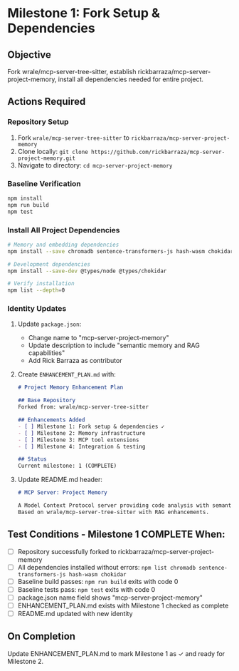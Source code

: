 # Milestone 1: Fork Setup & Dependencies

## Objective
Fork wrale/mcp-server-tree-sitter, establish rickbarraza/mcp-server-project-memory, install all dependencies needed for entire project.

## Actions Required

### Repository Setup
1. Fork `wrale/mcp-server-tree-sitter` to `rickbarraza/mcp-server-project-memory`
2. Clone locally: `git clone https://github.com/rickbarraza/mcp-server-project-memory.git`
3. Navigate to directory: `cd mcp-server-project-memory`

### Baseline Verification
```bash
npm install
npm run build
npm test
```

### Install All Project Dependencies
```bash
# Memory and embedding dependencies
npm install --save chromadb sentence-transformers-js hash-wasm chokidar

# Development dependencies  
npm install --save-dev @types/node @types/chokidar

# Verify installation
npm list --depth=0
```

### Identity Updates
1. Update `package.json`:
   - Change name to "mcp-server-project-memory"
   - Update description to include "semantic memory and RAG capabilities"
   - Add Rick Barraza as contributor

2. Create `ENHANCEMENT_PLAN.md` with:
   ```markdown
   # Project Memory Enhancement Plan
   
   ## Base Repository
   Forked from: wrale/mcp-server-tree-sitter
   
   ## Enhancements Added
   - [ ] Milestone 1: Fork setup & dependencies ✓
   - [ ] Milestone 2: Memory infrastructure 
   - [ ] Milestone 3: MCP tool extensions
   - [ ] Milestone 4: Integration & testing
   
   ## Status
   Current milestone: 1 (COMPLETE)
   ```

3. Update README.md header:
   ```markdown
   # MCP Server: Project Memory
   
   A Model Context Protocol server providing code analysis with semantic memory capabilities.
   Based on wrale/mcp-server-tree-sitter with RAG enhancements.
   ```

## Test Conditions - Milestone 1 COMPLETE When:
- [ ] Repository successfully forked to rickbarraza/mcp-server-project-memory
- [ ] All dependencies installed without errors: `npm list chromadb sentence-transformers-js hash-wasm chokidar`
- [ ] Baseline build passes: `npm run build` exits with code 0
- [ ] Baseline tests pass: `npm test` exits with code 0  
- [ ] package.json name field shows "mcp-server-project-memory"
- [ ] ENHANCEMENT_PLAN.md exists with Milestone 1 checked as complete
- [ ] README.md updated with new identity

## On Completion
Update ENHANCEMENT_PLAN.md to mark Milestone 1 as ✓ and ready for Milestone 2.